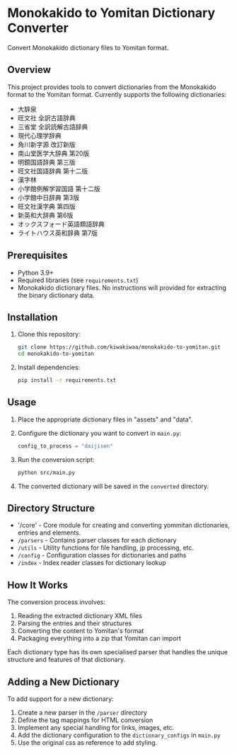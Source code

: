 # Monokakido to Yomitan Dictionary Converter

Convert Monokakido dictionary files to Yomitan format.

## Overview

This project provides tools to convert dictionaries from the Monokakido format to the Yomitan format. Currently supports the following dictionaries:

- 大辞泉
- 旺文社 全訳古語辞典
- 三省堂 全訳読解古語辞典
- 現代心理学辞典
- 角川新字源 改訂新版
- 南山堂医学大辞典 第20版
- 明鏡国語辞典 第三版
- 旺文社国語辞典 第十二版
- 漢字林
- 小学館例解学習国語 第十二版
- 小学館中日辞典 第3版
- 旺文社漢字典 第四版
- 新英和大辞典 第6版
- オックスフォード英語類語辞典
- ライトハウス英和辞典 第7版

## Prerequisites

- Python 3.9+
- Required libraries (see `requirements.txt`)
- Monokakido dictionary files. No instructions will provided for extracting the binary dictionary data.

## Installation

1. Clone this repository:
   ```bash
   git clone https://github.com/kiwakiwaa/monokakido-to-yomitan.git
   cd monokakido-to-yomitan
   ```

2. Install dependencies:
   ```bash
   pip install -r requirements.txt
   ```


## Usage

1. Place the appropriate dictionary files in "assets" and "data".

2. Configure the dictionary you want to convert in `main.py`:
   ```python
   config_to_process = "daijisen"
   ```

3. Run the conversion script:
   ```bash
   python src/main.py
   ```

4. The converted dictionary will be saved in the `converted` directory.

## Directory Structure

- '/core' - Core module for creating and converting yommitan dictionaries, entries and elements.
- `/parsers` - Contains parser classes for each dictionary
- `/utils` - Utility functions for file handling, jp processing, etc.
- `/config` - Configuration classes for dictionaries and paths
- `/index` - Index reader classes for dictionary lookup

## How It Works

The conversion process involves:

1. Reading the extracted dictionary XML files
2. Parsing the entries and their structures
3. Converting the content to Yomitan's format
4. Packaging everything into a zip that Yomitan can import

Each dictionary type has its own specialised parser that handles the unique structure and features of that dictionary.

## Adding a New Dictionary

To add support for a new dictionary:

1. Create a new parser in the `/parser` directory
2. Define the tag mappings for HTML conversion
3. Implement any special handling for links, images, etc.
4. Add the dictionary configuration to the `dictionary_configs` in `main.py`
5. Use the original css as reference to add styling.
